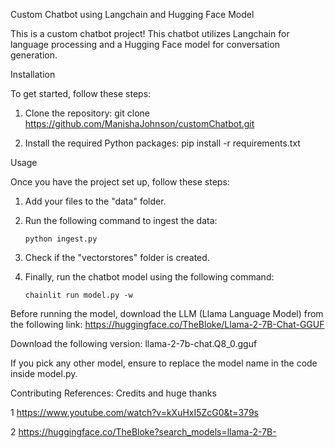 Custom Chatbot using Langchain and Hugging Face Model

This is a custom chatbot project! This chatbot utilizes Langchain for language processing and a Hugging Face model for conversation generation.

Installation

To get started, follow these steps:

1. Clone the repository:
    git clone https://github.com/ManishaJohnson/customChatbot.git

2. Install the required Python packages:
    pip install -r requirements.txt

Usage

Once you have the project set up, follow these steps:

1. Add your files to the "data" folder.
   
2. Run the following command to ingest the data:
    ```
    python ingest.py
    ```

3. Check if the "vectorstores" folder is created.

4. Finally, run the chatbot model using the following command:
    ```
    chainlit run model.py -w
    ```

Before running the model, download the LLM (Llama Language Model) from the following link:
https://huggingface.co/TheBloke/Llama-2-7B-Chat-GGUF

Download the following version: llama-2-7b-chat.Q8_0.gguf

If you pick any other model, ensure to replace the model name in the code inside model.py.

Contributing
References:
Credits and huge thanks

1 https://www.youtube.com/watch?v=kXuHxI5ZcG0&t=379s

2 https://huggingface.co/TheBloke?search_models=llama-2-7B-
